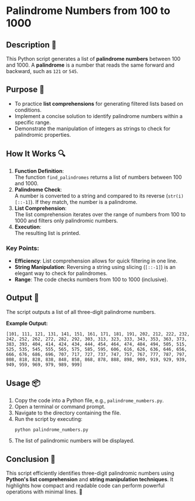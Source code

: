 # Palindrome Numbers from 100 to 1000

## Description 📝

This Python script generates a list of **palindrome numbers** between 100 and 1000.
A **palindrome** is a number that reads the same forward and backward, such as `121` or `545`.

## Purpose 🎯

-   To practice **list comprehensions** for generating filtered lists based on conditions.
-   Implement a concise solution to identify palindrome numbers within a specific range.
-   Demonstrate the manipulation of integers as strings to check for palindromic properties.

## How It Works 🔍

1. **Function Definition**:  
   The function `find_palindromes` returns a list of numbers between 100 and 1000.
2. **Palindrome Check**:  
   A number is converted to a string and compared to its reverse (`str(i)[::-1]`). If they match, the number is a palindrome.
3. **List Comprehension**:  
   The list comprehension iterates over the range of numbers from 100 to 1000 and filters only palindromic numbers.
4. **Execution**:  
   The resulting list is printed.

### Key Points:

-   **Efficiency**: List comprehension allows for quick filtering in one line.
-   **String Manipulation**: Reversing a string using slicing (`[::-1]`) is an elegant way to check for palindromes.
-   **Range**: The code checks numbers from 100 to 1000 (inclusive).

## Output 📜

The script outputs a list of all three-digit palindrome numbers.

**Example Output:**

```
[101, 111, 121, 131, 141, 151, 161, 171, 181, 191, 202, 212, 222, 232, 242, 252, 262, 272, 282, 292, 303, 313, 323, 333, 343, 353, 363, 373, 383, 393, 404, 414, 424, 434, 444, 454, 464, 474, 484, 494, 505, 515, 525, 535, 545, 555, 565, 575, 585, 595, 606, 616, 626, 636, 646, 656, 666, 676, 686, 696, 707, 717, 727, 737, 747, 757, 767, 777, 787, 797, 808, 818, 828, 838, 848, 858, 868, 878, 888, 898, 909, 919, 929, 939, 949, 959, 969, 979, 989, 999]
```

## Usage 📦

1. Copy the code into a Python file, e.g., `palindrome_numbers.py`.
2. Open a terminal or command prompt.
3. Navigate to the directory containing the file.
4. Run the script by executing:
    ```bash
    python palindrome_numbers.py
    ```
5. The list of palindromic numbers will be displayed.

## Conclusion 🚀

This script efficiently identifies three-digit palindromic numbers using **Python's list comprehension** and **string manipulation techniques**.
It highlights how compact and readable code can perform powerful operations with minimal lines. 🌟
